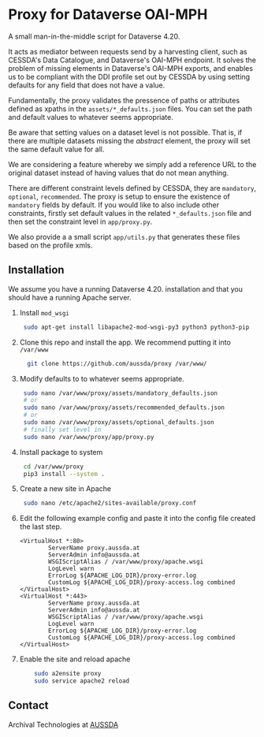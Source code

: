 # Proxy for Dataverse OAI-MPH

A small man-in-the-middle script for Dataverse 4.20.

It acts as mediator between requests send by a harvesting client, such as CESSDA's Data Catalogue, and
Dataverse's OAI-MPH endpoint. It solves the problem of missing elements in Dataverse's OAI-MPH exports,
and enables us to be compliant with the DDI profile set out by CESSDA by using setting defaults for
any field that does not have a value.

Fundamentally, the proxy validates the pressence of paths or attributes defined as xpaths in the
`assets/*_defaults.json` files. You can set the path and default values to whatever seems appropriate.

Be aware that setting values on a dataset level is not possible. That is, if there are multiple
datasets missing the _abstract_ element, the proxy will set the same default value for all.

We are considering a feature whereby we simply add a reference URL to the original dataset instead
of having values that do not mean anything.

There are different constraint levels defined by CESSDA, they are `mandatory`, `optional`, `recommended`.
The proxy is setup to ensure the existence of `mandatory` fields by default. If you would like
to also include other constraints, firstly set default values in the related `*_defaults.json` file
and then set the constraint level in `app/proxy.py`.

We also provide a a small script `app/utils.py` that generates these files based on the profile xmls.


Installation
------------

We assume you have a running Dataverse 4.20. installation and that you should have a running Apache server.

1. Install `mod_wsgi`

    ``` bash
     sudo apt-get install libapache2-mod-wsgi-py3 python3 python3-pip
    ```
2. Clone this repo and install the app. We recommend putting it into `/var/www`
   ``` bash
     git clone https://github.com/aussda/proxy /var/www/
   ```
3. Modify defaults to to whatever seems appropriate.
    ``` bash
     sudo nano /var/www/proxy/assets/mandatory_defaults.json
     # or
     sudo nano /var/www/proxy/assets/recommended_defaults.json
     # or
     sudo nano /var/www/proxy/assets/optional_defaults.json
     # finally set level in
     sudo nano /var/www/proxy/app/proxy.py
    ```
5. Install package to system
    ``` bash
     cd /var/www/proxy
     pip3 install --system .
    ```
6. Create a new site in Apache
   ``` bash
    sudo nano /etc/apache2/sites-available/proxy.conf
   ```
7. Edit the following example config and paste it into the config file created the last step.
    ```
    <VirtualHost *:80>
            ServerName proxy.aussda.at
            ServerAdmin info@aussda.at
            WSGIScriptAlias / /var/www/proxy/apache.wsgi
            LogLevel warn
            ErrorLog ${APACHE_LOG_DIR}/proxy-error.log
            CustomLog ${APACHE_LOG_DIR}/proxy-access.log combined
    </VirtualHost>
    <VirtualHost *:443>
            ServerName proxy.aussda.at
            ServerAdmin info@aussda.at
            WSGIScriptAlias / /var/www/proxy/apache.wsgi
            LogLevel warn
            ErrorLog ${APACHE_LOG_DIR}/proxy-error.log
            CustomLog ${APACHE_LOG_DIR}/proxy-access.log combined
    </VirtualHost>
    ```
8. Enable the site and reload apache
    ``` bash
        sudo a2ensite proxy
        sudo service apache2 reload
    ```

Contact
-------

Archival Technologies at [AUSSDA](https://aussda.at)
